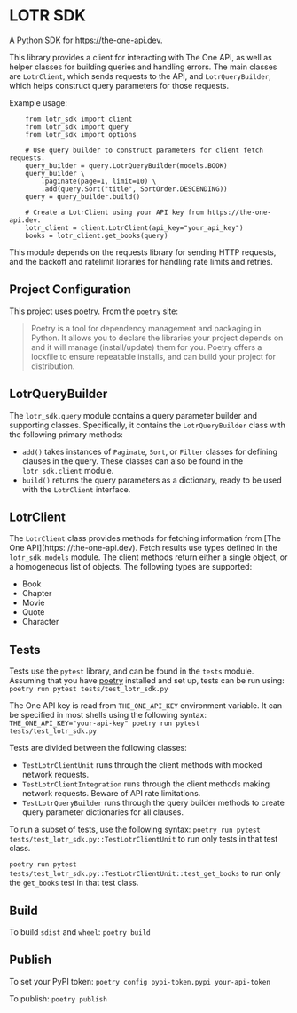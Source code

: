 # LOTR SDK

A Python SDK for https://the-one-api.dev.

This library provides a client for interacting with The One API, as well as
helper classes for building queries and handling errors. The main classes
are `LotrClient`, which sends requests to the API, and `LotrQueryBuilder`, which
helps construct query parameters for those requests.

Example usage:

```
    from lotr_sdk import client
    from lotr_sdk import query
    from lotr_sdk import options

    # Use query builder to construct parameters for client fetch requests.
    query_builder = query.LotrQueryBuilder(models.BOOK)
    query_builder \
        .paginate(page=1, limit=10) \
        .add(query.Sort("title", SortOrder.DESCENDING))
    query = query_builder.build()

    # Create a LotrClient using your API key from https://the-one-api.dev.
    lotr_client = client.LotrClient(api_key="your_api_key")
    books = lotr_client.get_books(query)
```

This module depends on the requests library for sending HTTP requests, and
the backoff and ratelimit libraries for handling rate limits and retries.

## Project Configuration

This project uses [poetry](https://python-poetry.org/docs/). From the `poetry` site:

> Poetry is a tool for dependency management and packaging in Python. It allows you to declare the
> libraries your project depends on and it will manage (install/update) them for you. Poetry offers
> a lockfile to ensure repeatable installs, and can build your project for distribution.

## LotrQueryBuilder

The `lotr_sdk.query` module contains a query parameter builder and supporting classes. Specifically,
it contains the `LotrQueryBuilder` class with the following primary methods:

- `add()` takes instances of `Paginate`, `Sort`, or `Filter` classes for defining clauses in the
  query. These classes can also be found in the `lotr_sdk.client` module.
- `build()` returns the query parameters as a dictionary, ready to be used with the `LotrClient`
  interface.

## LotrClient

The `LotrClient` class provides methods for fetching information from [The One API](https:
//the-one-api.dev). Fetch results use types defined in the `lotr_sdk.models` module. The client
methods return either a single object, or a homogeneous list of objects. The following types are
supported:

- Book
- Chapter
- Movie
- Quote
- Character

## Tests

Tests use the `pytest` library, and can be found in the `tests` module. Assuming that you have
[poetry](https://python-poetry.org/docs/) installed and set up, tests can be run using:
`poetry run pytest tests/test_lotr_sdk.py`

The One API key is read from `THE_ONE_API_KEY` environment variable. It can be specified in most
shells using the following syntax:
`THE_ONE_API_KEY="your-api-key" poetry run pytest tests/test_lotr_sdk.py`

Tests are divided between the following classes:

- `TestLotrClientUnit` runs through the client methods with mocked network requests.
- `TestLotrClientIntegration` runs through the client methods making network requests. Beware of API
  rate limitations.
- `TestLotrQueryBuilder` runs through the query builder methods to create query parameter
  dictionaries for all clauses.

To run a subset of tests, use the following syntax:
`poetry run pytest tests/test_lotr_sdk.py::TestLotrClientUnit` to run only tests in that test class.

`poetry run pytest tests/test_lotr_sdk.py::TestLotrClientUnit::test_get_books` to run only the
`get_books` test in that test class.

## Build
To build `sdist` and `wheel`:
`poetry build`

## Publish
To set your PyPI token:
`poetry config pypi-token.pypi your-api-token`

To publish:
`poetry publish`
